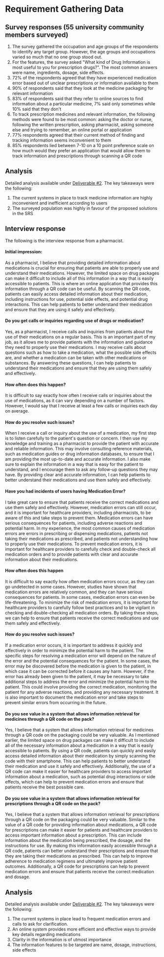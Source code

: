 # Requirement Gathering Data

## Survey responses (55 university community members surveyed)
<ol>
  <li>The survey gathered the occupation and age groups of the respondents to identify any target group. However, the age groups and occupations varied so much that no one group stood out.</li>
  <li>For the features, the survey asked "What kind of Drug Information is most useful to you for prescription drugs?". The most common answers were name, ingredients, dosage, side effects. </li>
  <li>72% of the respondents agreed that they have experienced medication error based out of unclear prescriptions or information available to them</li>
  <li>90% of respondents said that they look at the medicine packaging for relevant information</li>
  <li>83% of respondents said that they refer to online sources to find information about a particular medicine, 7% said only sometimes while 10% said that they don't</li>
  <li>To track prescription medicines and relevant information, the following methods were found to be most common: asking the doctor or nurse, following the written prescription, asking pharmacist, asking someone else and trying to remember, an online portal or application</li>
  <li>77% respondents agreed that their current method of finding and tracking information seems inconvenient to them</li>
  <li>85% respondents lied between 7-10 on a 10 point preference scale on how much would they prefer an application that would allow them to track information and prescriptions through scanning a QR code</li>
 </ol>
 

## Analysis
Detailed analysis available under [Deliverable #2](https://github.com/hasin-shabbir/medi-finder/blob/main/Deliverable%232/Medifind%20-%20SRS.pdf). The key takeaways were the following:
<ol>
  <li>The current systems in place to track medicine information are highly inconvenient and inefficient according to users</li>
  <li>The surveyed population was highly in favour of the proposed solutions in the SRS</li>
</ol>
   
## Interview response
The following is the interview response from a pharmacist.

#### Initial impression:
As a pharmacist, I believe that providing detailed information about medications is crucial for ensuring that patients are able to properly use and understand their medications. However, the limited space on drug packages can make it difficult to include all of this information in a way that is easily accessible to patients. This is where an online application that provides this information through a QR code can be useful. By scanning the QR code, patients can easily access detailed information about their medication, including instructions for use, potential side effects, and potential drug interactions. This can help patients to better understand their medication and ensure that they are using it safely and effectively.

#### Do you get calls or inquiries regarding use of drugs or medication?
Yes, as a pharmacist, I receive calls and inquiries from patients about the use of their medications on a regular basis. This is an important part of my job, as it allows me to provide patients with the information and guidance they need to properly use their medications. I may receive calls about questions such as how to take a medication, what the possible side effects are, and whether a medication can be taken with other medications or substances. By answering these questions, I can help patients to understand their medications and ensure that they are using them safely and effectively.

#### How often does this happen?
It is difficult to say exactly how often I receive calls or inquiries about the use of medications, as it can vary depending on a number of factors. However, I would say that I receive at least a few calls or inquiries each day on average.

#### How do you resolve such issues?
When I receive a call or inquiry about the use of a medication, my first step is to listen carefully to the patient's question or concern. I then use my knowledge and training as a pharmacist to provide the patient with accurate and reliable information. This may involve consulting reference materials, such as medication guides or drug information databases, to ensure that I am providing the most up-to-date and accurate information. I also make sure to explain the information in a way that is easy for the patient to understand, and I encourage them to ask any follow-up questions they may have. By providing clear and accurate information, I can help patients to better understand their medications and use them safely and effectively.

#### Have you had incidents of users having Medication Error?
I take great care to ensure that patients receive the correct medications and use them safely and effectively. However, medication errors can still occur, and it is important for healthcare providers, including pharmacists, to be aware of this and take steps to prevent them. Medication errors can have serious consequences for patients, including adverse reactions and potential harm. In my experience, the most common causes of medication errors are errors in prescribing or dispensing medications, patients not taking their medications as prescribed, and patients not understanding how to properly use their medications. To prevent medication errors, it is important for healthcare providers to carefully check and double-check all medication orders and to provide patients with clear and accurate information about their medications.

#### How often does this happen
It is difficult to say exactly how often medication errors occur, as they can go undetected in some cases. However, studies have shown that medication errors are relatively common, and they can have serious consequences for patients. In some cases, medication errors can even be life-threatening. To minimize the risk of medication errors, it is important for healthcare providers to carefully follow best practices and to be vigilant in checking and double-checking all medication orders. By taking these steps, we can help to ensure that patients receive the correct medications and use them safely and effectively.

#### How do you resolve such issues?
If a medication error occurs, it is important to address it quickly and effectively in order to minimize the potential harm to the patient. The specific steps for resolving a medication error will depend on the nature of the error and the potential consequences for the patient. In some cases, the error may be discovered before the medication is given to the patient, in which case it can be corrected before it causes any harm. However, if the error has already been given to the patient, it may be necessary to take additional steps to address the error and minimize the potential harm to the patient. This could involve providing the correct medication, monitoring the patient for any adverse reactions, and providing any necessary treatment. It is also important to document the medication error and take steps to prevent similar errors from occurring in the future.

#### Do you see value in a system that allows information retrieval for medicines through a QR code on the pack?
Yes, I believe that a system that allows information retrieval for medicines through a QR code on the packaging could be very valuable. As I mentioned earlier, the limited space on drug packages can make it difficult to include all of the necessary information about a medication in a way that is easily accessible to patients. By using a QR code, patients can quickly and easily access detailed information about their medication by simply scanning the code with their smartphone. This can help patients to better understand their medication and use it safely and effectively. Additionally, the use of a QR code can make it easier for healthcare providers to access important information about a medication, such as potential drug interactions or side effects, which can help to prevent medication errors and ensure that patients receive the best possible care.

#### Do you see value in a system that allows information retrieval for prescriptions through a QR code on the pack?
Yes, I believe that a system that allows information retrieval for prescriptions through a QR code on the packaging could be very valuable. Similar to the value of a QR code for providing information about medications, a QR code for prescriptions can make it easier for patients and healthcare providers to access important information about a prescription. This can include information about the medication being prescribed, the dosage, and the instructions for use. By making this information easily accessible through a QR code, patients can better understand their prescriptions and ensure that they are taking their medications as prescribed. This can help to improve adherence to medication regimens and ultimately improve patient outcomes. Additionally, a QR code for prescriptions can help to prevent medication errors and ensure that patients receive the correct medication and dosage.

## Analysis
Detailed analysis available under [Deliverable #2](https://github.com/hasin-shabbir/medi-finder/blob/main/Deliverable%232/Medifind%20-%20SRS.pdf). The key takeaways were the following:
<ol>
  <li>The current systems in place lead to frequent medication errors and calls to ask for clarification.</li>
  <li>An online system provides more efficient and effective ways to provide key details regarding medications</li>
  <li>Clarity in the information is of utmost importance</li>
  <li>The information features to be targeted are name, dosage, instructions, side effects </li>
</ol>
